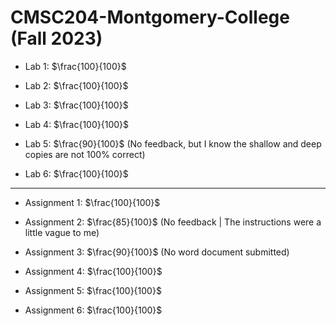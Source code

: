 # CMSC204-Montgomery-College (Fall 2023)

- Lab 1: $\frac{100}{100}$  

- Lab 2: $\frac{100}{100}$  

- Lab 3: $\frac{100}{100}$  

- Lab 4: $\frac{100}{100}$  

- Lab 5: $\frac{90}{100}$ (No feedback, but I know the shallow and deep copies are not 100% correct)  

- Lab 6: $\frac{100}{100}$  

---

- Assignment 1: $\frac{100}{100}$  

- Assignment 2: $\frac{85}{100}$ (No feedback | The instructions were a little vague to me)  

- Assignment 3: $\frac{90}{100}$ (No word document submitted)  

- Assignment 4: $\frac{100}{100}$  

- Assignment 5: $\frac{100}{100}$  

- Assignment 6: $\frac{100}{100}$  
